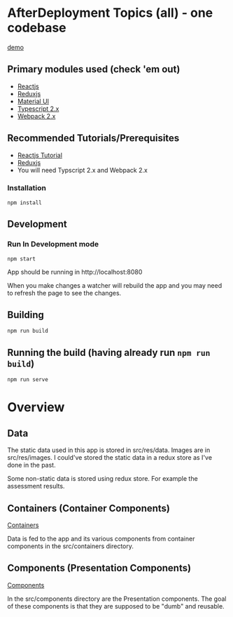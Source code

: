 # AfterDeployment Topics (all) - one codebase

[demo](https://dgilfoy.github.io/life-stress-ad-assessment/dist/#/)

## Primary modules used (check 'em out)
* [Reactjs](https://facebook.github.io/react)
* [Reduxjs](http://redux.js.org/docs/basics/)
* [Material UI](http://www.material-ui.com/)
* [Typescript 2.x](https://www.typescriptlang.org/)
* [Webpack 2.x](https://webpack.js.org/)

## Recommended Tutorials/Prerequisites
* [Reactjs Tutorial](https://facebook.github.io/react/tutorial/tutorial.html)
* [Reduxjs](http://redux.js.org/docs/basics/)
* You will need Typscript 2.x and Webpack 2.x

### Installation

```npm install```

## Development
### Run In Development mode

```npm start```

App should be running in http://localhost:8080

When you make changes a watcher will rebuild the app and you may need to refresh the page to see the changes.

## Building

```npm run build```

## Running the build (having already run `npm run build`)

```npm run serve```

# Overview
## Data
The static data used in this app is stored in src/res/data. Images are in src/res/images. I could've stored the static data in a redux store as I've done in the past.

Some non-static data is stored using redux store. For example the assessment results.
## Containers (Container Components)
[Containers](https://medium.com/@dan_abramov/smart-and-dumb-components-7ca2f9a7c7d0#.2jdt8rkz0)

Data is fed to the app and its various components from container components in the src/containers directory. 


## Components (Presentation Components)
[Components](https://medium.com/@dan_abramov/smart-and-dumb-components-7ca2f9a7c7d0#.2jdt8rkz0)

In the src/components directory are the Presentation components. The goal of these components is that they are supposed to be "dumb" and reusable.






